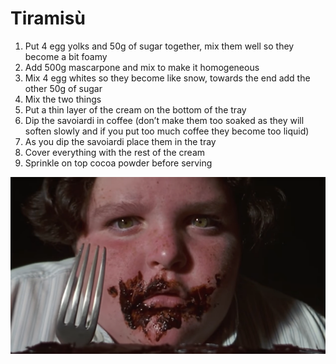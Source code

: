 # Tiramisù

1. Put 4 egg yolks and 50g of sugar together, mix them well so they become a bit foamy
2. Add 500g mascarpone and mix to make it homogeneous
3. Mix 4 egg whites so they become like snow, towards the end add the other 50g of sugar
4. Mix the two things
5. Put a thin layer of the cream on the bottom of the tray
6. Dip the savoiardi in coffee (don’t make them too soaked as they will soften slowly and if you put too much coffee they become too liquid)
7. As you dip the savoiardi place them in the tray
8. Cover everything with the rest of the cream
9. Sprinkle on top cocoa powder before serving

![Yummy](3dab9f48-53e3-49be-961d-3d8fe461ebdc-matilda_sony2.png)
